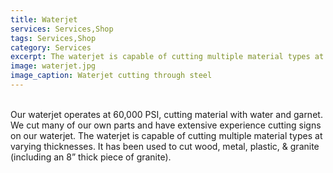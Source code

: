 ```yaml
---
title: Waterjet
services: Services,Shop
tags: Services,Shop
category: Services
excerpt: The waterjet is capable of cutting multiple material types at varying thicknesses.
image: waterjet.jpg
image_caption: Waterjet cutting through steel
---
```

<br>
Our waterjet operates at 60,000 PSI, cutting material with water and garnet. We cut many of our own parts and have extensive experience cutting signs on our waterjet. The waterjet is capable of cutting multiple material types at varying thicknesses. It has been used to cut wood, metal, plastic, & granite (including an 8” thick piece of granite).
